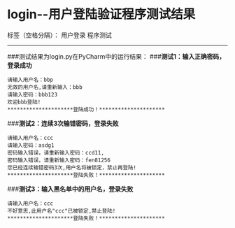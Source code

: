 ﻿# login--用户登陆验证程序测试结果

标签（空格分隔）： 用户登录 程序测试

---
###测试结果为login.py在PyCharm中的运行结果：
###**测试1：输入正确密码，登录成功**

    请输入用户名：bbp
    无效的用户名,请重新输入：bbb
    请输入密码：bbb123
    欢迎bbb登陆!
    *********************登陆成功！*********************

###**测试2：连续3次输错密码，登录失败**

    请输入用户名：ccc
    请输入密码：asdg1
    密码输入错误，请重新输入密码：ccd11,
    密码输入错误，请重新输入密码：fen81256
    您已经连续输错密码3次,用户名将被锁定，禁止再登陆!
    *********************登陆失败！*********************


###**测试3：输入黑名单中的用户名，登录失败**

    请输入用户名：ccc
    不好意思,此用户名"ccc"已被锁定,禁止登陆!
    *********************登陆失败！*********************








